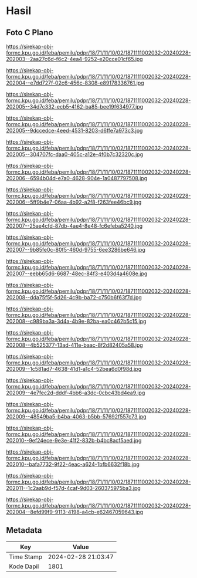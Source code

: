 # Hasil

## Foto C Plano

https://sirekap-obj-formc.kpu.go.id/feba/pemilu/pdpr/18/71/11/10/02/1871111002032-20240228-202003--2aa27c6d-f6c2-4ea4-9252-e20cce01cf65.jpg

https://sirekap-obj-formc.kpu.go.id/feba/pemilu/pdpr/18/71/11/10/02/1871111002032-20240228-202004--e7dd727f-02c6-456c-8308-e89178336761.jpg

https://sirekap-obj-formc.kpu.go.id/feba/pemilu/pdpr/18/71/11/10/02/1871111002032-20240228-202005--34d7c332-ecb5-4162-ba85-bee19f634977.jpg

https://sirekap-obj-formc.kpu.go.id/feba/pemilu/pdpr/18/71/11/10/02/1871111002032-20240228-202005--9dccedce-4eed-4531-8203-d6ffe7a973c3.jpg

https://sirekap-obj-formc.kpu.go.id/feba/pemilu/pdpr/18/71/11/10/02/1871111002032-20240228-202005--304707fc-daa0-405c-a12e-4f0b7c32320c.jpg

https://sirekap-obj-formc.kpu.go.id/feba/pemilu/pdpr/18/71/11/10/02/1871111002032-20240228-202006--6594b04d-e7a0-4628-904e-1a0487797508.jpg

https://sirekap-obj-formc.kpu.go.id/feba/pemilu/pdpr/18/71/11/10/02/1871111002032-20240228-202006--5ff9b4e7-06aa-4b92-a2f8-f263fee46bc9.jpg

https://sirekap-obj-formc.kpu.go.id/feba/pemilu/pdpr/18/71/11/10/02/1871111002032-20240228-202007--25ae4cfd-87db-4ae4-8e48-fc6efeba5240.jpg

https://sirekap-obj-formc.kpu.go.id/feba/pemilu/pdpr/18/71/11/10/02/1871111002032-20240228-202007--9b85fe0c-80f5-460d-9755-6ee3286be646.jpg

https://sirekap-obj-formc.kpu.go.id/feba/pemilu/pdpr/18/71/11/10/02/1871111002032-20240228-202007--eebb65d6-6687-48ec-84f3-e403d4a4608e.jpg

https://sirekap-obj-formc.kpu.go.id/feba/pemilu/pdpr/18/71/11/10/02/1871111002032-20240228-202008--dda75f5f-5d26-4c9b-ba72-c750b6f63f7d.jpg

https://sirekap-obj-formc.kpu.go.id/feba/pemilu/pdpr/18/71/11/10/02/1871111002032-20240228-202008--c989ba3a-3d4a-4b9e-82ba-ea0c462b5c15.jpg

https://sirekap-obj-formc.kpu.go.id/feba/pemilu/pdpr/18/71/11/10/02/1871111002032-20240228-202008--4b525377-13ad-411e-baac-8f2d82405a58.jpg

https://sirekap-obj-formc.kpu.go.id/feba/pemilu/pdpr/18/71/11/10/02/1871111002032-20240228-202009--1c581ad7-4638-41d1-a1c4-52bea6d0f98d.jpg

https://sirekap-obj-formc.kpu.go.id/feba/pemilu/pdpr/18/71/11/10/02/1871111002032-20240228-202009--4e7fec2d-dddf-4bb6-a3dc-0cbc43bd4ea9.jpg

https://sirekap-obj-formc.kpu.go.id/feba/pemilu/pdpr/18/71/11/10/02/1871111002032-20240228-202009--48549ba5-b4ba-4063-b5bb-57692f557c73.jpg

https://sirekap-obj-formc.kpu.go.id/feba/pemilu/pdpr/18/71/11/10/02/1871111002032-20240228-202010--9ef24ece-9e3e-41f2-832b-b4bc8acf5aed.jpg

https://sirekap-obj-formc.kpu.go.id/feba/pemilu/pdpr/18/71/11/10/02/1871111002032-20240228-202010--bafa7732-9f22-4eac-a624-1bfb6632f18b.jpg

https://sirekap-obj-formc.kpu.go.id/feba/pemilu/pdpr/18/71/11/10/02/1871111002032-20240228-202011--1c2aab9d-f57d-4caf-9d03-260375975ba3.jpg

https://sirekap-obj-formc.kpu.go.id/feba/pemilu/pdpr/18/71/11/10/02/1871111002032-20240228-202004--8efd99f9-9113-4198-a4cb-e62467059643.jpg


## Metadata

| Key        | Value               |
| ---------- | ------------------- |
| Time Stamp | 2024-02-28 21:03:47 |
| Kode Dapil | 1801                |



